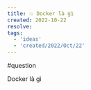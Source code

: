 ```yaml
---
title: 💥 Docker là gì
created: 2022-10-22
resolve: 
tags:
  - 'ideas'
  - 'created/2022/Oct/22'
---
```

#question  

Docker là gì
